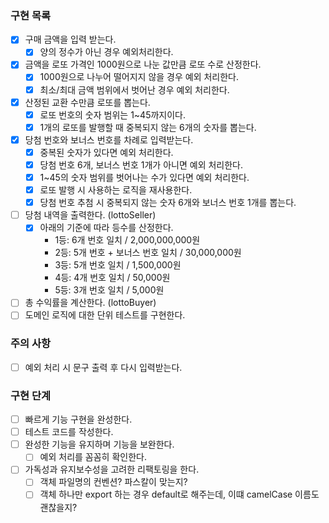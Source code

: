 ### 구현 목록  
- [x] 구매 금액을 입력 받는다. 
  - [x] 양의 정수가 아닌 경우 예외처리한다.
- [x] 금액을 로또 가격인 1000원으로 나눈 값만큼 로또 수로 산정한다. 
  - [x] 1000원으로 나누어 떨어지지 않을 경우 예외 처리한다.  
  - [x] 최소/최대 금액 범위에서 벗어난 경우 예외 처리한다.  
- [x] 산정된 교환 수만큼 로또를 뽑는다. 
  - [x] 로또 번호의 숫자 범위는 1~45까지이다. 
  - [x] 1개의 로또를 발행할 때 중복되지 않는 6개의 숫자를 뽑는다.  
- [x] 당첨 번호와 보너스 번호를 차례로 입력받는다.  
  - [x] 중복된 숫자가 있다면 예외 처리한다.  
  - [x] 당첨 번호 6개, 보너스 번호 1개가 아니면 예외 처리한다.  
  - [x] 1~45의 숫자 범위를 벗어나는 수가 있다면 예외 처리한다.  
  - [x] 로또 발행 시 사용하는 로직을 재사용한다.  
  - [x] 당첨 번호 추첨 시 중복되지 않는 숫자 6개와 보너스 번호 1개를 뽑는다. 
- [ ] 당첨 내역을 출력한다. (lottoSeller)  
  - [x] 아래의 기준에 따라 등수를 산정한다.   
      - 1등: 6개 번호 일치 / 2,000,000,000원  
      - 2등: 5개 번호 + 보너스 번호 일치 / 30,000,000원  
      - 3등: 5개 번호 일치 / 1,500,000원  
      - 4등: 4개 번호 일치 / 50,000원  
      - 5등: 3개 번호 일치 / 5,000원  
- [ ] 총 수익률을 계산한다. (lottoBuyer)  
- [ ] 도메인 로직에 대한 단위 테스트를 구현한다.  
  
### 주의 사항  
- [ ] 예외 처리 시 문구 출력 후 다시 입력받는다.  


### 구현 단계
- [ ] 빠르게 기능 구현을 완성한다.  
- [ ] 테스트 코드를 작성한다.  
- [ ] 완성한 기능을 유지하며 기능을 보완한다.
  - [ ] 예외 처리를 꼼꼼히 확인한다.  
- [ ] 가독성과 유지보수성을 고려한 리팩토링을 한다.  
  - [ ] 객체 파일명의 컨벤션? 파스칼이 맞는지?  
  - [ ] 객체 하나만 export 하는 경우 default로 해주는데, 이떄 camelCase 이름도 괜찮을지?  